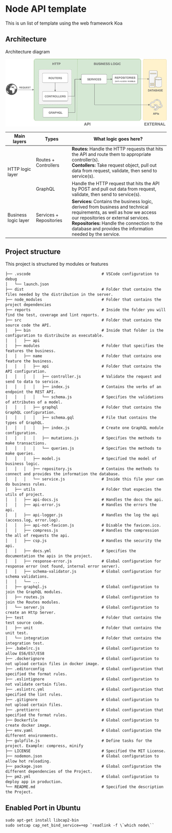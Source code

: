 # Node API template
This is un list of template using the web framework Koa

## Architecture
Architecture diagram

![Architecture diagram](images/architecture.png)

<table>
    <thead>
        <tr>
            <th>Main layers</th>
            <th>Types</th>
            <th>What logic goes here?</th>
        </tr>
    </thead>
    <tbody>
        <tr>
            <td rowspan=2>HTTP logic layer</td>
            <td>Routes + Controllers</td>
            <td>
                <div>
                    <b>Routes:</b> 
                    Handle the HTTP requests that hits the API and route them to appropriate controller(s).
                </div>
                <div>
                    <b>Contollers:</b> 
                    Take request object, pull out data from request, validate, then send to service(s).
                </div>
            </td>
        </tr>
        <tr>
            <td>GraphQL</td>
            <td>
                Handle the HTTP request that hits the API by POST and pull out data from request, validate, then send to service(s).
            </td>
        </tr>
        <tr>
            <td>Business logic layer</td>
            <td>Services + Repositories</td>
            <td>
                <div>
                    <b>Services:</b>
                    Contains the business logic, derived from business and technical requirements, as well as how we access our repositories or external services.
                <div>
                    <b>Repositories:</b> 
                    Handle the connection to the database and provides the information needed by the service.
                </div>
            </td>
        </tr>
    </tbody>
</table>

## Project structure

This project is structured by modules or features

```
├── .vscode                               # VSCode configuration to debug
│   └── launch.json
├── dist                                  # Folder that contains the files needed by the distribution in the server.
├── node_modules                          # Folder that contains the project dependencies
├── reports                               # Inside the folder you will find the test, coverage and lint reports.
├── src                                   # Folder that contains the source code the API.
│   ├── bin                               # Inside that folder is the configuration to distribuite as executable.
│   │   ├── api
│   ├── modules                           # Folder that specifies the features the business.
│   │   ├── name                          # Folder that contains one feature the business.
│   │   │   ├── api                       # Folder that contains the API configuration.
│   │   │   │   ├── controller.js         # Validate the request and send to data to service.
│   │   │   │   ├── index.js              # Contains the verbs of an endpoint the REST API.
│   │   │   │   └── schema.js             # Specifies the validations of attributes of a model.
│   │   │   ├── graphql                   # Folder that contains the GraphQL configuration.
│   │   │   │   ├── schema.gql            # File that contains the types of GraphQL.
│   │   │   │   ├── index.js              # Create one GraphQL module configuration.
│   │   │   │   ├── mutations.js          # Specifies the methods to make transactions.
│   │   │   │   └── queries.js            # Specifies the methods to make queries.
│   │   │   ├── model.js                  # Specified the model of business logic.
│   │   │   ├── repository.js             # Contains the methods to connect and provides the information the database.
│   │   │   └── service.js                # Inside this file your can do business rules.
│   ├── utils                             # Folder that especies the utils of project.
│   │   ├── api-docs.js                   # Handles the docs the api.
│   │   ├── api-error.js                  # Handles the errors the api.
│   │   ├── api-logger.js                 # Handles the log the api (access.log, error.log).
│   │   ├── api-not-favicon.js            # Disable the favicon.ico.
│   │   ├── compress.js                   # Handles the compression the all of requests the api.
│   │   ├── csp.js                        # Handles the security the api.
│   │   ├── docs.yml                      # Specifies the documentation the apis in the project.
│   │   ├── response-error.js             # Global configuration for response error (not found, internal error server).
│   │   ├── schema-validator.js           # Global configuration for schema validations.
│   │   └── ...
│   ├── graphql.js                        # Global configuration to join the GraphQL modules.
│   ├── routes.js                         # Global configuration to join the Routes modules.
│   └── server.js                         # Global configuration to create an Http Server.
├── test                                  # Folder that contains the test source code.
│   ├── unit                              # Folder that contains the unit test.
│   └── integration                       # Folder that contains the integration test.
├── .babelrc.js                           # Global configuration to allow ES6/ES7/ES8
├── .dockerignore                         # Global configuration to not upload certain files in docker image.
├── .editorconfig                         # Global configuration that specified the format rules.
├── .eslintignore                         # Global configuration to not validate certain files.
├── .eslintrc.yml                         # Global configuration that specified the lint rules.
├── .gitignore                            # Global configuration to not upload certain files.
├── .prettierrc                           # Global configuration that specified the format rules.
├── Dockerfile                            # Global configuration to create docker image.
├── env.yaml                              # Global configuration the different environments.
├── gulpfile.js                           # Define tasks for the project. Example: compress, minify
├── LICENSE                               # Specified the MIT License.
├── nodemon.json                          # Global configuration to allow hot reloading. 
├── package.json                          # Global configuration the different dependencies of the Project.
├── pm2.yml                               # Global configuration to deploy app in production.
└── README.md                             # Specified the description the Project.
```

## Enabled Port in Ubuntu

```
sudo apt-get install libcap2-bin
sudo setcap cap_net_bind_service=+ep `readlink -f \`which node\``
```